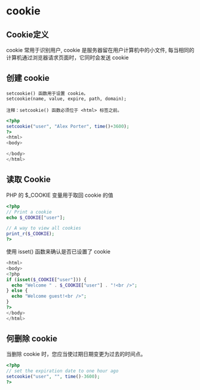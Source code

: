 cookie
===

Cookie定义
---

cookie 常用于识别用户, cookie 是服务器留在用户计算机中的小文件, 每当相同的计算机通过浏览器请求页面时，它同时会发送 cookie


创建 cookie
---

    setcookie() 函数用于设置 cookie。
    setcookie(name, value, expire, path, domain);

    注释：setcookie() 函数必须位于 <html> 标签之前。

```php
<?php
setcookie("user", "Alex Porter", time()+3600);
?>
<html>
<body>

</body>
</html>
```

读取 Cookie
---

PHP 的 $_COOKIE 变量用于取回 cookie 的值

```php
<?php
// Print a cookie
echo $_COOKIE["user"];

// A way to view all cookies
print_r($_COOKIE);
?>
```

使用 isset() 函数来确认是否已设置了 cookie

```php
<html>
<body>
<?php
if (isset($_COOKIE["user"])) {
  echo "Welcome " . $_COOKIE["user"] . "!<br />";
} else {
  echo "Welcome guest!<br />";
}
?>
</body>
</html>
```

何删除 cookie
---

当删除 cookie 时，您应当使过期日期变更为过去的时间点。

```php
<?php
// set the expiration date to one hour ago
setcookie("user", "", time()-3600);
?>
```
